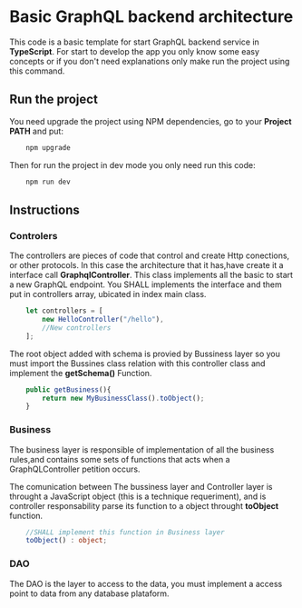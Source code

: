 # Basic GraphQL backend architecture

This code is a basic template for start GraphQL backend service in **TypeScript**. For start to develop the app you only know some easy concepts or if you don't need explanations only make run the project using this command.

## Run the project

You need upgrade the project using NPM dependencies, go to your **Project PATH** and put:

```bash
    npm upgrade
```

Then for run the project in dev mode you only need run this code:

```bash
    npm run dev
```

## Instructions

### Controlers

The controllers are pieces of code that control and create Http conections, or other protocols. In this case the architecture that it has,have create it a interface call **GraphqlController**. This class implements all the basic to start a new GraphQL endpoint. You SHALL implements the interface and them put in controllers array, ubicated in index main class.

```TypeScript
    let controllers = [
        new HelloController("/hello"),
        //New controllers
    ];
```

The root object added with schema is provied by Bussiness layer so you must import the Bussines class relation with this controller class and implement the **getSchema()** Function.

```TypeScript
    public getBusiness(){
        return new MyBusinessClass().toObject();
    }
```

### Business

The business layer is responsible of implementation of all the business rules,and contains some sets of functions that acts when a GraphQLController petition occurs.

The comunication between The bussiness layer and Controller layer is throught a JavaScript object (this is a technique requeriment), and is controller responsability parse  its function to a object throught **toObject** function.

```TypeScript
    //SHALL implement this function in Business layer
    toObject() : object; 
```  

### DAO

The DAO is the layer to access to the data, you must implement a access point to data from any database plataform.